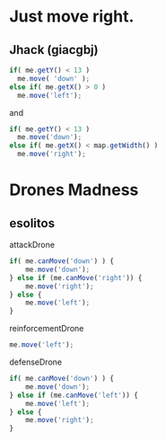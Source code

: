 
# Just move right.
## Jhack (giacgbj)

```javascript
if( me.getY() < 13 )
  me.move( 'down' );
else if( me.getX() > 0 )
  me.move('left');
```
and 

```javascript
if( me.getY() < 13 )
  me.move('down');
else if( me.getX() < map.getWidth() )
  me.move('right');
```


# Drones Madness
## esolitos

attackDrone
```javascript
if( me.canMove('down') ) {
    me.move('down');
} else if (me.canMove('right')) {
    me.move('right');
} else {
    me.move('left');
}
```

reinforcementDrone
```javascript
me.move('left');
```

defenseDrone
```javascript
if( me.canMove('down') ) {
    me.move('down');
} else if (me.canMove('left')) {
    me.move('left');
} else {
    me.move('right');
}
```
